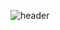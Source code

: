 ![header](https://capsule-render.vercel.app/api?type=wave&color=auto&height=300&section=header&text=Hello,%20I'm%20Yoonseok&fontSize=50)
